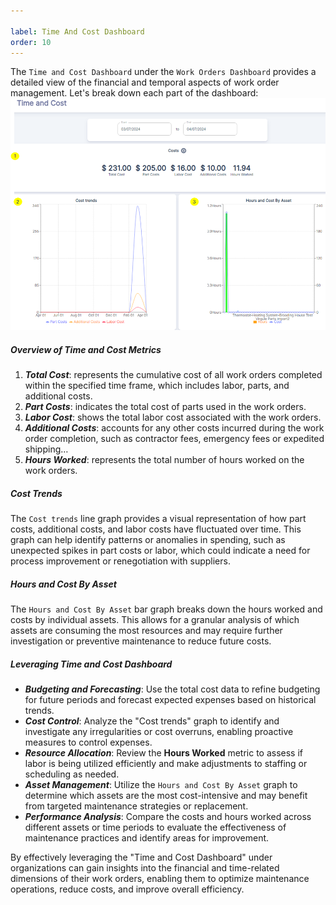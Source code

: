 ```yaml
---

label: Time And Cost Dashboard
order: 10
---
```


The `Time and Cost Dashboard` under the `Work Orders Dashboard` provides a detailed view of the financial and temporal aspects of work order management. Let's break down each part of the dashboard:
![](../../static/img/image148.png)

##### Overview of Time and Cost Metrics
1. ***Total Cost***: represents the cumulative cost of all work orders completed within the specified time frame, which includes labor, parts, and additional costs.
2. ***Part Costs***: indicates the total cost of parts used in the work orders.
3. ***Labor Cost***: shows the total labor cost associated with the work orders.
4. ***Additional Costs***: accounts for any other costs incurred during the work order completion, such as contractor fees, emergency fees or expedited shipping…
5. ***Hours Worked***: represents the total number of hours worked on the work orders.

##### Cost Trends
The `Cost trends` line graph provides a visual representation of how part costs, additional costs, and labor costs have fluctuated over time. This graph can help identify patterns or anomalies in spending, such as unexpected spikes in part costs or labor, which could indicate a need for process improvement or renegotiation with suppliers.

##### Hours and Cost By Asset
The `Hours and Cost By Asset` bar graph breaks down the hours worked and costs by individual assets. This allows for a granular analysis of which assets are consuming the most resources and may require further investigation or preventive maintenance to reduce future costs.

##### Leveraging Time and Cost Dashboard
- ***Budgeting and Forecasting***: Use the total cost data to refine budgeting for future periods and forecast expected expenses based on historical trends.
- ***Cost Control***: Analyze the "Cost trends" graph to identify and investigate any irregularities or cost overruns, enabling proactive measures to control expenses.
- ***Resource Allocation***: Review the **Hours Worked** metric to assess if labor is being utilized efficiently and make adjustments to staffing or scheduling as needed.
- ***Asset Management***: Utilize the `Hours and Cost By Asset` graph to determine which assets are the most cost-intensive and may benefit from targeted maintenance strategies or replacement.
- ***Performance Analysis***: Compare the costs and hours worked across different assets or time periods to evaluate the effectiveness of maintenance practices and identify areas for improvement.

By effectively leveraging the "Time and Cost Dashboard" under organizations can gain insights into the financial and time-related dimensions of their work orders, enabling them to optimize maintenance operations, reduce costs, and improve overall efficiency.